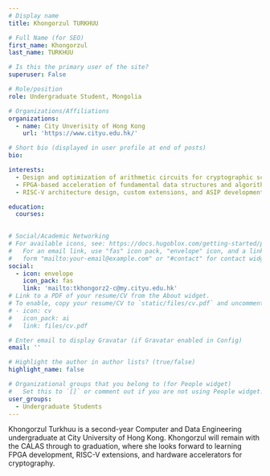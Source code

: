 ```yaml
---
# Display name
title: Khongorzul TURKHUU

# Full Name (for SEO)
first_name: Khongorzul 
last_name: TURKHUU

# Is this the primary user of the site?
superuser: False

# Role/position
role: Undergraduate Student, Mongolia

# Organizations/Affiliations
organizations:
  - name: City Unverisity of Hong Kong
    url: 'https://www.cityu.edu.hk/'

# Short bio (displayed in user profile at end of posts)
bio: 

interests:
  - Design and optimization of arithmetic circuits for cryptographic schemes (e.g. homomorphic encryption)
  - FPGA-based acceleration of fundamental data structures and algorithms
  - RISC-V architecture design, custom extensions, and ASIP development

education:
  courses:
    

# Social/Academic Networking
# For available icons, see: https://docs.hugoblox.com/getting-started/page-builder/#icons
#   For an email link, use "fas" icon pack, "envelope" icon, and a link in the
#   form "mailto:your-email@example.com" or "#contact" for contact widget.
social:
  - icon: envelope
    icon_pack: fas
    link: 'mailto:tkhongorz2-c@my.cityu.edu.hk' 
# Link to a PDF of your resume/CV from the About widget.
# To enable, copy your resume/CV to `static/files/cv.pdf` and uncomment the lines below.
# - icon: cv
#   icon_pack: ai
#   link: files/cv.pdf

# Enter email to display Gravatar (if Gravatar enabled in Config)
email: ''

# Highlight the author in author lists? (true/false)
highlight_name: false

# Organizational groups that you belong to (for People widget)
#   Set this to `[]` or comment out if you are not using People widget.
user_groups:
  - Undergraduate Students
---
```


Khongorzul Turkhuu is a second-year Computer and Data Engineering undergraduate at City University of Hong Kong. Khongorzul will remain with the CALAS through to graduation, where she looks forward to learning FPGA development, RISC-V extensions, and hardware accelerators for cryptography.

